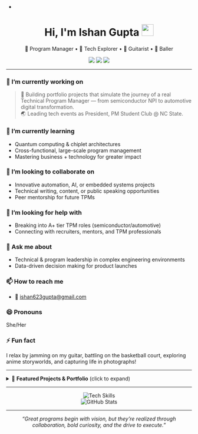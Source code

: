 
- <!-- README.md for Ishan0520 -->

<h1 align="center">Hi, I'm Ishan Gupta <img src="https://media.giphy.com/media/hvRJCLFzcasrR4ia7z/giphy.gif" width="32"></h1>
<p align="center">
  🚗 Program Manager • 🤖 Tech Explorer • 🎸 Guitarist • 🏀 Baller
</p>

<p align="center">
  <a href="mailto:ishan623gupta@gmail.com"><img src="https://img.shields.io/badge/Email-D14836?style=for-the-badge&logo=gmail&logoColor=white"/></a>
  <a href="https://linkedin.com/in/ishangupta200"><img src="https://img.shields.io/badge/LinkedIn-0A66C2?style=for-the-badge&logo=linkedin&logoColor=white"/></a>
  <a href="https://github.com/Ishan0520"><img src="https://img.shields.io/badge/GitHub-181717?style=for-the-badge&logo=github&logoColor=white"/></a>
</p>

---

### 🔭 I’m currently working on
> 🚦 Building portfolio projects that simulate the journey of a real Technical Program Manager — from semiconductor NPI to automotive digital transformation.  
> 🌏 Leading tech events as President, PM Student Club @ NC State.

### 🌱 I’m currently learning
- Quantum computing & chiplet architectures
- Cross-functional, large-scale program management
- Mastering business + technology for greater impact

### 👯 I’m looking to collaborate on
- Innovative automation, AI, or embedded systems projects
- Technical writing, content, or public speaking opportunities
- Peer mentorship for future TPMs

### 🤔 I’m looking for help with
- Breaking into A+ tier TPM roles (semiconductor/automotive)
- Connecting with recruiters, mentors, and TPM professionals

### 💬 Ask me about
- Technical & program leadership in complex engineering environments
- Data-driven decision making for product launches

### 📫 How to reach me
- 📧 ishan623gupta@gmail.com  


### 😄 Pronouns
She/Her

### ⚡ Fun fact
I relax by jamming on my guitar, battling on the basketball court, exploring anime storyworlds, and capturing life in photographs!

---

<details>
  <summary>📂 <b>Featured Projects & Portfolio</b> (click to expand)</summary>
  <ul>
    <li>
      <b>🚗 Zonal Vehicle Communication Platform @ Rivian & VW</b> <br>
      Orchestrated integration for 539+ signals, boosting reliability across 8 cross-functional domains.
    </li>
    <li>
      <b>🔍 Data Consistency & Anomaly Detection Tool</b> <br>
      Created a Python-based engine for real-time data cleaning, enhancing data reliability by 95%.
    </li>
    <li>
      <b>🤟 Wearable Sign Language Translator</b> <br>
      Built an embedded glove system with 95% translation accuracy, bridging gaps for the deaf community.
    </li>
    <li>
      <b>⚡ Quantum-Driven Power Grid Optimizer</b> <br>
      Implemented QAOA-based algorithms, delivering 20%+ cost reduction and sustainable solutions.
    </li>
  </ul>
</details>

---

<p align="center">
  <img src="https://skillicons.dev/icons?i=python,c,cpp,java,sql,r,git,autocad,jira,tableau,tensorflow,matlab" alt="Tech Skills" /><br/>
  <img src="https://github-readme-stats.vercel.app/api?username=Ishan0520&show_icons=true&hide_border=true&hide_title=true&theme=vue-dark&count_private=true" alt="GitHub Stats" />
</p>

---

<!-- Optionally add a visitor badge or a quote here -->

<p align="center"><i>“Great programs begin with vision, but they’re realized through collaboration, bold curiosity, and the drive to execute.”</i></p>


<!--
**Ishan0520/Ishan0520** is a ✨ _special_ ✨ repository because its `README.md` (this file) appears on your GitHub profile.

Here are some ideas to get you started:

- 🔭 I’m currently working on ...
- 🌱 I’m currently learning ...
- 👯 I’m looking to collaborate on ...
- 🤔 I’m looking for help with ...
- 💬 Ask me about ...
- 📫 How to reach me: ...
- 😄 Pronouns: ...
- ⚡ Fun fact: ...
-->
